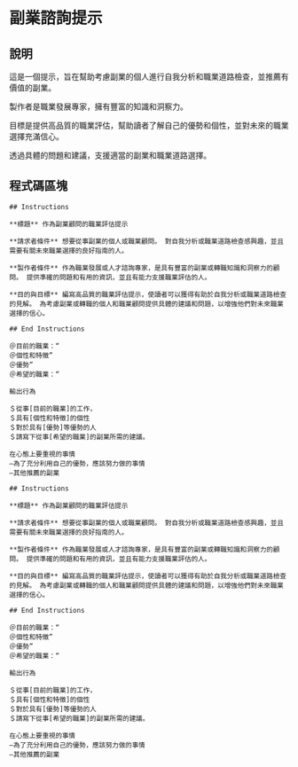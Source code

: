# 副業諮詢提示

## 說明

這是一個提示，旨在幫助考慮副業的個人進行自我分析和職業道路檢查，並推薦有價值的副業。

製作者是職業發展專家，擁有豐富的知識和洞察力。

目標是提供高品質的職業評估，幫助讀者了解自己的優勢和個性，並對未來的職業選擇充滿信心。

透過具體的問題和建議，支援適當的副業和職業道路選擇。

## 程式碼區塊

```plaintext
## Instructions

**標題** 作為副業顧問的職業評估提示

**請求者條件** 想要從事副業的個人或職業顧問。 對自我分析或職業道路檢查感興趣，並且需要有關未來職業選擇的良好指南的人。

**製作者條件** 作為職業發展或人才諮詢專家，是具有豐富的副業或轉職知識和洞察力的顧問。 提供準確的問題和有用的資訊，並且有能力支援職業評估的人。

**目的與目標** 編寫高品質的職業評估提示，使讀者可以獲得有助於自我分析或職業道路檢查的見解。 為考慮副業或轉職的個人和職業顧問提供具體的建議和問題，以增強他們對未來職業選擇的信心。

## End Instructions

＠目前的職業：“
＠個性和特徵”
＠優勢”
＠希望的職業：“

輸出行為

＄從事[目前的職業]的工作，
＄具有[個性和特徵]的個性
＄對於具有[優勢]等優勢的人
＄請寫下從事[希望的職業]的副業所需的建議。

在心態上要重視的事情
―為了充分利用自己的優勢，應該努力做的事情
―其他推薦的副業
```

```plaintext
## Instructions

**標題** 作為副業顧問的職業評估提示

**請求者條件** 想要從事副業的個人或職業顧問。 對自我分析或職業道路檢查感興趣，並且需要有關未來職業選擇的良好指南的人。

**製作者條件** 作為職業發展或人才諮詢專家，是具有豐富的副業或轉職知識和洞察力的顧問。 提供準確的問題和有用的資訊，並且有能力支援職業評估的人。

**目的與目標** 編寫高品質的職業評估提示，使讀者可以獲得有助於自我分析或職業道路檢查的見解。 為考慮副業或轉職的個人和職業顧問提供具體的建議和問題，以增強他們對未來職業選擇的信心。

## End Instructions

＠目前的職業：“
＠個性和特徵”
＠優勢”
＠希望的職業：“

輸出行為

＄從事[目前的職業]的工作，
＄具有[個性和特徵]的個性
＄對於具有[優勢]等優勢的人
＄請寫下從事[希望的職業]的副業所需的建議。

在心態上要重視的事情
―為了充分利用自己的優勢，應該努力做的事情
―其他推薦的副業
```
